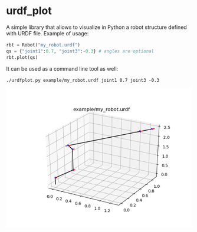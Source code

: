 # urdf_plot

A simple library that allows to visualize in Python a robot structure defined with URDF file. Example of usage: 
```python
rbt = Robot("my_robot.urdf")
qs = {"joint1":0.7, "joint3":-0.3} # angles are optional
rbt.plot(qs)
```
It can be used as a command line tool as well:

    ./urdfplot.py example/my_robot.urdf joint1 0.7 joint3 -0.3
 
![result](https://github.com/mikhel1984/urdf_plot/blob/main/example/urdf_plot.png)
